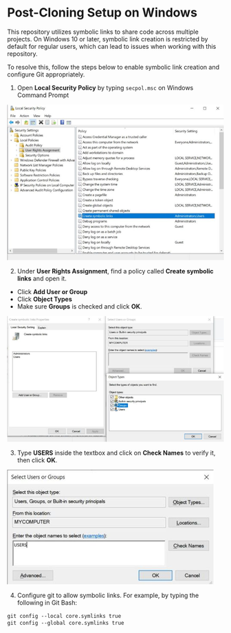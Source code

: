 ﻿

# Post-Cloning Setup on Windows

This repository utilizes symbolic links to share code across multiple projects. 
On Windows 10 or later, symbolic link creation is restricted by default for regular users, 
which can lead to issues when working with this repository. 

To resolve this, follow the steps below to enable symbolic link creation and configure Git appropriately.

1. Open **Local Security Policy** by typing `secpol.msc` on Windows Command Prompt

![](https://raw.githubusercontent.com/Unity-Technologies/com.unity.toonshader/master/Images/CreateSymbolicLinks_LocalSecurityPolicy.jpg)


2. Under **User Rights Assignment**, find a policy called **Create symbolic links** and open it.
  - Click **Add User or Group**
  - Click **Object Types**
  - Make sure **Groups** is checked and click **OK**.

![](https://raw.githubusercontent.com/Unity-Technologies/com.unity.toonshader/master/Images/CreateSymbolicLinks_Properties.jpg)

3. Type **USERS** inside the textbox and click on **Check Names** to verify it, then click **OK**.

![](https://raw.githubusercontent.com/Unity-Technologies/com.unity.toonshader/master/Images/CreateSymbolicLinks_SelectUsers.jpg)

4. Configure git to allow symbolic links. For example, by typing the following in Git Bash:

```
git config --local core.symlinks true
git config --global core.symlinks true
```

